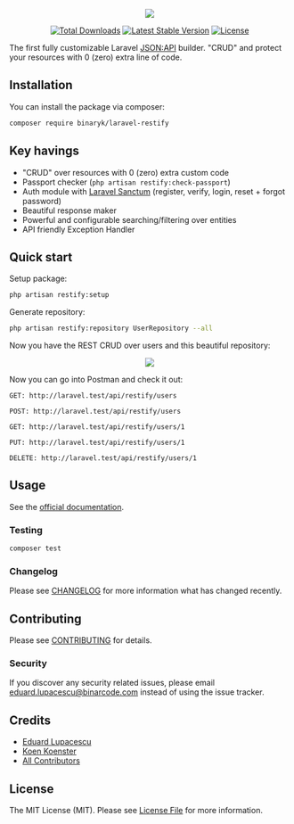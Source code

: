 <p align="center"><img src="http://restify.binarcode.com/assets/img/logo.png"></p>

<p align="center">
    <a href="https://packagist.org/packages/binaryk/laravel-restify"><img src="https://poser.pugx.org/binaryk/laravel-restify/d/total.svg" alt="Total Downloads"></a>
    <a href="https://packagist.org/packages/binaryk/laravel-restify"><img src="https://poser.pugx.org/binaryk/laravel-restify/v/stable.svg" alt="Latest Stable Version"></a>
    <a href="https://packagist.org/packages/binaryk/laravel-restify"><img src="https://poser.pugx.org/binaryk/laravel-restify/license.svg" alt="License"></a>
</p>

The first fully customizable Laravel [JSON:API](https://jsonapi.org) builder. "CRUD" and protect your resources with 0 (zero) extra line of code.

## Installation

You can install the package via composer:

```bash
composer require binaryk/laravel-restify
```

## Key havings

- "CRUD" over resources with 0 (zero) extra custom code
- Passport checker (`php artisan restify:check-passport`)
- Auth module with [Laravel Sanctum](https://laravel.com/docs/7.x/sanctum#introduction) (register, verify, login, reset + forgot password)
- Beautiful response maker
- Powerful and configurable searching/filtering over entities
- API friendly Exception Handler

## Quick start

Setup package:

```bash
php artisan restify:setup
```

Generate repository:

```bash
php artisan restify:repository UserRepository --all
```

Now you have the REST CRUD over users and this beautiful repository:

<p align="center"><img src="http://restify.binarcode.com/assets/userRepository.png"></p>

Now you can go into Postman and check it out: 

```http request
GET: http://laravel.test/api/restify/users
```

```http request
POST: http://laravel.test/api/restify/users
```

```http request
GET: http://laravel.test/api/restify/users/1
```

```http request
PUT: http://laravel.test/api/restify/users/1
```

```http request
DELETE: http://laravel.test/api/restify/users/1
```

## Usage

See the [official documentation](https://restify.binarcode.com).

### Testing

``` bash
composer test
```

### Changelog

Please see [CHANGELOG](CHANGELOG.md) for more information what has changed recently.

## Contributing

Please see [CONTRIBUTING](CONTRIBUTING.md) for details.

### Security

If you discover any security related issues, please email eduard.lupacescu@binarcode.com instead of using the issue tracker.

## Credits

- [Eduard Lupacescu](https://github.com/binaryk)
- [Koen Koenster](https://github.com/Koenster)
- [All Contributors](../../contributors)

## License

The MIT License (MIT). Please see [License File](LICENSE.md) for more information.

